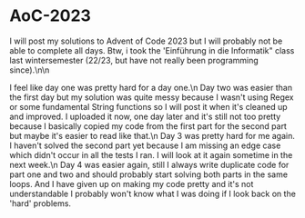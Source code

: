 # AoC-2023
I will post my solutions to Advent of Code 2023 but I will probably not be able to complete all days.
Btw, i took the 'Einführung in die Informatik" class last wintersemester (22/23, but have not really been programming since).\n\n

I feel like day one was pretty hard for a day one.\n
Day two was easier than the first day but my solution was quite messy because I wasn't using Regex or some fundamental String functions so I will post it when it's cleaned up and improved. I uploaded it now, one day later and it's still not too pretty because I basically copied my code from the first part for the second part but maybe it's easier to read like that.\n
Day 3 was pretty hard for me again. I haven't solved the second part yet because I am missing an edge case which didn't occur in all the tests I ran. I will look at it again sometime in the next week.\n
Day 4 was easier again, still I always write duplicate code for part one and two and should probably start solving both parts in the same loops. And I have given up on making my code pretty and it's not understandable I probably won't know what I was doing if I look back on the 'hard' problems.
